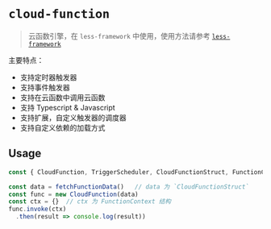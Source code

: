 # `cloud-function`

> 云函数引擎，在 `less-framework` 中使用，使用方法请参考 [`less-framework`](https://github.com/Maslow/less-framework)

主要特点：
  - 支持定时器触发器
  - 支持事件触发器
  - 支持在云函数中调用云函数
  - 支持 Typescript & Javascript
  - 支持扩展，自定义触发器的调度器
  - 支持自定义依赖的加载方式

## Usage

```js
const { CloudFunction, TriggerScheduler, CloudFunctionStruct, FunctionContext } = require('cloud-function');

const data = fetchFunctionData()   // data 为 `CloudFunctionStruct`
const func = new CloudFunction(data)
const ctx = {}  // ctx 为 FunctionContext 结构
func.invoke(ctx)
  .then(result => console.log(result))

```
